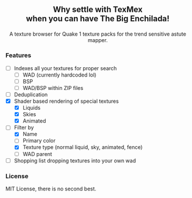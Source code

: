<h2>
 <p align="center">
  Why settle with TexMex<br/>
  when you can have The Big Enchilada!
 </p>
</h2>
<p align="center">
 A texture browser for Quake 1 texture packs for the trend sensitive astute mapper.
</p>

### Features

* [ ] Indexes all your textures for proper search
  * [ ] WAD (currently hardcoded lol)
  * [ ] BSP
  * [ ] WAD/BSP within ZIP files
* [ ] Deduplication
* [x] Shader based rendering of special textures
  * [x] Liquids
  * [x] Skies
  * [x] Animated
* [ ] Filter by
  * [x] Name
  * [ ] Primary color
  * [x] Texture type (normal liquid, sky, animated, fence)
  * [ ] WAD parent
* [ ] Shopping list dropping textures into your own wad

### License

MIT License, there is no second best.
